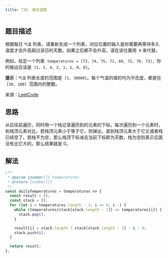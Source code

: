 ```yaml
---
title: 739. 每日温度
---
```


## 题目描述

根据每日 `气温` 列表，请重新生成一个列表，对应位置的输入是你需要再等待多久温度才会升高超过该日的天数。如果之后都不会升高，请在该位置用  `0` 来代替。

例如，给定一个列表  `temperatures = [73, 74, 75, 71, 69, 72, 76, 73]`，你的输出应该是  `[1, 1, 4, 2, 1, 1, 0, 0]`。

**提示：**`气温` 列表长度的范围是  `[1, 30000]`。每个气温的值的均为华氏度，都是在  `[30, 100]`  范围内的整数。

来源：[LeetCode](https://leetcode-cn.com/problems/daily-temperatures)

## 思路

从后往前遍历，同时用一个栈记录遍历到的元素的下标。每次遍历到一个元素时，和栈顶元素对比，若栈顶元素小于等于它，则弹出，直到栈顶元素大于它又或者栈已经空了。若栈不为空，那么栈顶下标减去当前下标即为天数，栈为空则表示后面没有比它大的，那么结果就是 0。

## 解法

```js
/**
 * @param {number[]} temperatures
 * @return {number[]}
 */
const dailyTemperatures = temperatures => {
  const result = [];
  const stack = [];
  for (let i = temperatures.length - 1; i >= 0; i--) {
    while (temperatures[stack[stack.length - 1]] <= temperatures[i]) {
      stack.pop();
    }

    result[i] = stack.length ? stack[stack.length - 1] - i : 0;
    stack.push(i);
  }

  return result;
};
```
